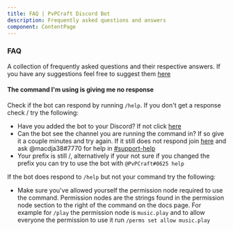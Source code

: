 ```yaml
---
title: FAQ | PvPCraft Discord Bot
description: Frequently asked questions and answers
component: ContentPage
---
```

### FAQ

A collection of frequently asked questions and their respective answers.
If you have any suggestions feel free to suggest them [here](https://discord.gg/p2beFQq)

#### The command I'm using is giving me no response

Check if the bot can respond by running `/help`. If you don't get a response check / try the following:
 - Have you added the bot to your Discord? If not click [here](https://invite.pvpcraft.ca)
 - Can the bot see the channel you are running the command in? If so give it a couple minutes and try again.
 If it still does not respond join [here](https://join.pvpcraft.ca) and ask @macdja38#7770 for help in 
 [#support-help](https://discord.gg/wtZDuq4)
 - Your prefix is still /, alternatively if your not sure if you changed the prefix you can try to use the bot with `@PvPCraft#0625 help`
 
If the bot does respond to `/help` but not your command try the following:
 - Make sure you've allowed yourself the permission node required to use the command.
 Permission nodes are the strings found in the permission node section to the right of the command on the docs page.
 For example for `/play` the permission node is `music.play` and to allow everyone the permission 
 to use it run `/perms set allow music.play`
 
